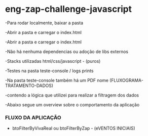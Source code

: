  # eng-zap-challenge-javascript
 
 -Para rodar localmente, baixar a pasta 
 
 -Abrir a pasta e carregar o index.html 
 
 -Abrir a pasta e carregar o index.html
 
 -Não há nenhuma dependencias ou adoção de libs externos 
 
 -Stacks utilizadas html/css/javascript - (puros)
 
 -Testes na pasta teste-console / logs prints
 
 -Na pasta teste-console também há um PDF nome (FLUXOGRAMA-TRATAMENTO-DADOS) 
 
 -contendo a lógica que utilizei para realizar a filtragem dos dados
 
 -Abaixo segue um overview sobre o comportamento da aplicação
 
 ### FLUXO DA APLICAÇÃO
 
 - btoFilterByVivaReal ou btoFilterByZap - (eVENTOS INICIAIS) 
 

